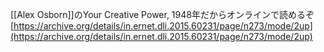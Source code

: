 
[[Alex Osborn]]のYour Creative Power, 1948年だからオンラインで読めるぞ [https://archive.org/details/in.ernet.dli.2015.60231/page/n273/mode/2up](https://archive.org/details/in.ernet.dli.2015.60231/page/n273/mode/2up)
